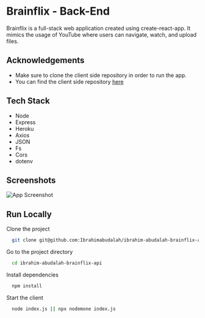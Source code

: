
# Brainflix - Back-End

Brainflix is a full-stack web application created using create-react-app. It mimics the usage of YouTube where users can navigate, watch, and upload files.



## Acknowledgements

 - Make sure to clone the client side repository in order to run the app.
 - You can find the client side repository [here](https://github.com/Ibrahimabudalah/ibrahim-abudalah-brainflix)


## Tech Stack
- Node
- Express
- Heroku
- Axios
- JSON
- Fs
- Cors
- dotenv
## Screenshots

![App Screenshot](https://i.postimg.cc/ZRN4JZbt/Macbook-Brainflix.png)


## Run Locally

Clone the project

```bash
  git clone git@github.com:Ibrahimabudalah/ibrahim-abudalah-brainflix-api.git
```

Go to the project directory

```bash
  cd ibrahim-abudalah-brainflix-api

```

Install dependencies

```bash
  npm install
```

Start the client

```bash
  node index.js || npx nodemone index.js
```

